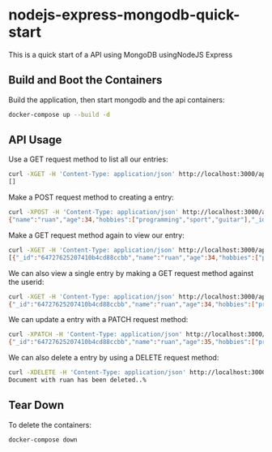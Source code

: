 # nodejs-express-mongodb-quick-start

This is a quick start of a API using MongoDB usingNodeJS Express 

## Build and Boot the Containers

Build the application, then start mongodb and the api containers:

```bash
docker-compose up --build -d
```

## API Usage

Use a GET request method to list all our entries:

```bash
curl -XGET -H 'Content-Type: application/json' http://localhost:3000/api/
[]
```

Make a POST request method to creating a entry:

```bash
curl -XPOST -H 'Content-Type: application/json' http://localhost:3000/api -d '{"name": "ruan", "age": 34, "hobbies": ["programming", "sport", "guitar"]}'
{"name":"ruan","age":34,"hobbies":["programming","sport","guitar"],"_id":"64727625207410b4cd88ccbb","__v":0}%
```

Make a GET request method again to view our entry:

```bash
curl -XGET -H 'Content-Type: application/json' http://localhost:3000/api
[{"_id":"64727625207410b4cd88ccbb","name":"ruan","age":34,"hobbies":["programming","sport","guitar"],"__v":0}]%
```

We can also view a single entry by making a GET request method against the userid:

```bash
curl -XGET -H 'Content-Type: application/json' http://localhost:3000/api/64727625207410b4cd88ccbb
{"_id":"64727625207410b4cd88ccbb","name":"ruan","age":34,"hobbies":["programming","sport","guitar"],"__v":0}%
```

We can update a entry with a PATCH request method:

```bash
curl -XPATCH -H 'Content-Type: application/json' http://localhost:3000/api/64727625207410b4cd88ccbb -d '{"age": 35}'
{"_id":"64727625207410b4cd88ccbb","name":"ruan","age":35,"hobbies":["programming","sport","guitar"],"__v":0}%
```

We can also delete a entry by using a DELETE request method:

```bash
curl -XDELETE -H 'Content-Type: application/json' http://localhost:3000/api/64727625207410b4cd88ccbb
Document with ruan has been deleted..%
```

## Tear Down

To delete the containers:

```bash
docker-compose down
```
